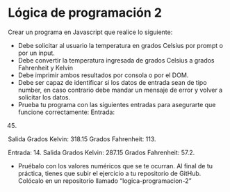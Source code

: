 # Lógica de programación 2

Crear un programa en Javascript que realice lo siguiente:
- Debe solicitar al usuario la temperatura en grados Celsius por prompt o por un input.
- Debe convertir la temperatura ingresada de grados Celsius a grados Fahrenheit y Kelvin
- Debe imprimir ambos resultados por consola o por el DOM.
- Debe ser capaz de identificar si los datos de entrada sean de tipo number, en caso contrario debe mandar un mensaje de error y volver a solicitar los datos.
- Prueba tu programa con las siguientes entradas para asegurarte que funcione correctamente:
Entrada: 
45.
Salida
Grados Kelvin: 318.15
Grados Fahrenheit: 113.

Entrada:
 14.
Salida
Grados Kelvin: 287.15
Grados Fahrenheit: 57.2.

- Pruébalo con los valores numéricos que se te ocurran.
Al final de tu práctica, tienes que subir el ejercicio a tu repositorio de GitHub.
Colócalo en un repositorio llamado “logica-programacion-2”